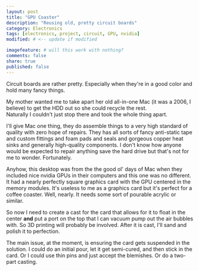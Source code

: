 ```yaml
---
layout: post
title: "GPU Coaster"
description: "Reusing old, pretty circuit boards"
category: Electronics
tags: [electronics, project, circuit, GPU, nvidia]
modified: # <-- update if modified

imagefeature: # will this work with nothing?
comments: false
share: true
published: false
---
```


Circuit boards are rather pretty. Especially when they're in a good color and hold many fancy things.

My mother wanted me to take apart her old all-in-one Mac (it was a 2006, I believe) to get the HDD out so she could recycle the rest.  
Naturally I couldn't just stop there and took the whole thing apart.

I'll give Mac one thing, they do assemble things to a very high standard of quality with zero hope of repairs. They has all sorts of fancy anti-static tape and custom fittings and foam pads and seals and gorgeous copper heat sinks and generally high-quality components. I don't know how anyone would be expected to repair anything save the hard drive but that's not for me to wonder. Fortunately.  

Anyhow, this desktop was from the the good ol' days of Mac when they included nice nvidia GPUs in their computers and this one was no different. It had a nearly perfectly square graphics card with the GPU centered in the memory modules. It's useless to me as a graphics card but it's perfect for a coffee coaster. Well, nearly. It needs some sort of pourable acrylic or similar.

So now I need to create a cast for the card that allows for it to float in the center **and** put a port on the top that I can vacuum pump out the air bubbles with. So 3D printing will probably be involved. After it is cast, I'll sand and polish it to perfection.

The main issue, at the moment, is ensuring the card gets suspended in the solution. I could do an initial pour, let it get semi-cured, and then stick in the card. Or I could use thin pins and just accept the blemishes. Or do a two-part casting.
